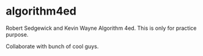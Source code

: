 # algorithm4ed
Robert Sedgewick and Kevin Wayne Algorithm 4ed. This is only for practice purpose. 

Collaborate with bunch of cool guys.
